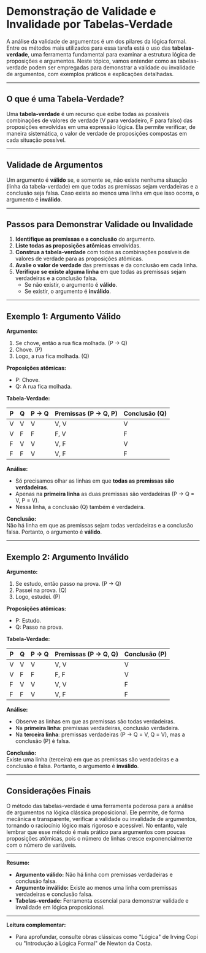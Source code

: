 # Demonstração de Validade e Invalidade por Tabelas-Verdade

A análise da validade de argumentos é um dos pilares da lógica formal. Entre os métodos mais utilizados para essa tarefa está o uso das **tabelas-verdade**, uma ferramenta fundamental para examinar a estrutura lógica de proposições e argumentos. Neste tópico, vamos entender como as tabelas-verdade podem ser empregadas para demonstrar a validade ou invalidade de argumentos, com exemplos práticos e explicações detalhadas.

---

## O que é uma Tabela-Verdade?

Uma **tabela-verdade** é um recurso que exibe todas as possíveis combinações de valores de verdade (V para verdadeiro, F para falso) das proposições envolvidas em uma expressão lógica. Ela permite verificar, de maneira sistemática, o valor de verdade de proposições compostas em cada situação possível.

---

## Validade de Argumentos

Um argumento é **válido** se, e somente se, não existe nenhuma situação (linha da tabela-verdade) em que todas as premissas sejam verdadeiras e a conclusão seja falsa. Caso exista ao menos uma linha em que isso ocorra, o argumento é **inválido**.

---

## Passos para Demonstrar Validade ou Invalidade

1. **Identifique as premissas e a conclusão** do argumento.
2. **Liste todas as proposições atômicas** envolvidas.
3. **Construa a tabela-verdade** com todas as combinações possíveis de valores de verdade para as proposições atômicas.
4. **Avalie o valor de verdade** das premissas e da conclusão em cada linha.
5. **Verifique se existe alguma linha** em que todas as premissas sejam verdadeiras e a conclusão falsa.
   - Se não existir, o argumento é **válido**.
   - Se existir, o argumento é **inválido**.

---

## Exemplo 1: Argumento Válido

**Argumento:**
1. Se chove, então a rua fica molhada. (P → Q)
2. Chove. (P)
3. Logo, a rua fica molhada. (Q)

**Proposições atômicas:**
- P: Chove.
- Q: A rua fica molhada.

**Tabela-Verdade:**

| P | Q | P → Q | Premissas (P → Q, P) | Conclusão (Q) |
|---|---|-------|----------------------|---------------|
| V | V |   V   |      V, V            |      V        |
| V | F |   F   |      F, V            |      F        |
| F | V |   V   |      V, F            |      V        |
| F | F |   V   |      V, F            |      F        |

**Análise:**
- Só precisamos olhar as linhas em que **todas as premissas são verdadeiras**.
- Apenas na **primeira linha** as duas premissas são verdadeiras (P → Q = V, P = V).
- Nessa linha, a conclusão (Q) também é verdadeira.

**Conclusão:**  
Não há linha em que as premissas sejam todas verdadeiras e a conclusão falsa. Portanto, o argumento é **válido**.

---

## Exemplo 2: Argumento Inválido

**Argumento:**
1. Se estudo, então passo na prova. (P → Q)
2. Passei na prova. (Q)
3. Logo, estudei. (P)

**Proposições atômicas:**
- P: Estudo.
- Q: Passo na prova.

**Tabela-Verdade:**

| P | Q | P → Q | Premissas (P → Q, Q) | Conclusão (P) |
|---|---|-------|----------------------|---------------|
| V | V |   V   |      V, V            |      V        |
| V | F |   F   |      F, F            |      V        |
| F | V |   V   |      V, V            |      F        |
| F | F |   V   |      V, F            |      F        |

**Análise:**
- Observe as linhas em que as premissas são todas verdadeiras.
- Na **primeira linha**: premissas verdadeiras, conclusão verdadeira.
- Na **terceira linha**: premissas verdadeiras (P → Q = V, Q = V), mas a conclusão (P) é falsa.

**Conclusão:**  
Existe uma linha (terceira) em que as premissas são verdadeiras e a conclusão é falsa. Portanto, o argumento é **inválido**.

---

## Considerações Finais

O método das tabelas-verdade é uma ferramenta poderosa para a análise de argumentos na lógica clássica proposicional. Ele permite, de forma mecânica e transparente, verificar a validade ou invalidade de argumentos, tornando o raciocínio lógico mais rigoroso e acessível. No entanto, vale lembrar que esse método é mais prático para argumentos com poucas proposições atômicas, pois o número de linhas cresce exponencialmente com o número de variáveis.

---

**Resumo:**  
- **Argumento válido:** Não há linha com premissas verdadeiras e conclusão falsa.
- **Argumento inválido:** Existe ao menos uma linha com premissas verdadeiras e conclusão falsa.
- **Tabelas-verdade:** Ferramenta essencial para demonstrar validade e invalidade em lógica proposicional.

---

**Leitura complementar:**  
- Para aprofundar, consulte obras clássicas como "Lógica" de Irving Copi ou "Introdução à Lógica Formal" de Newton da Costa.